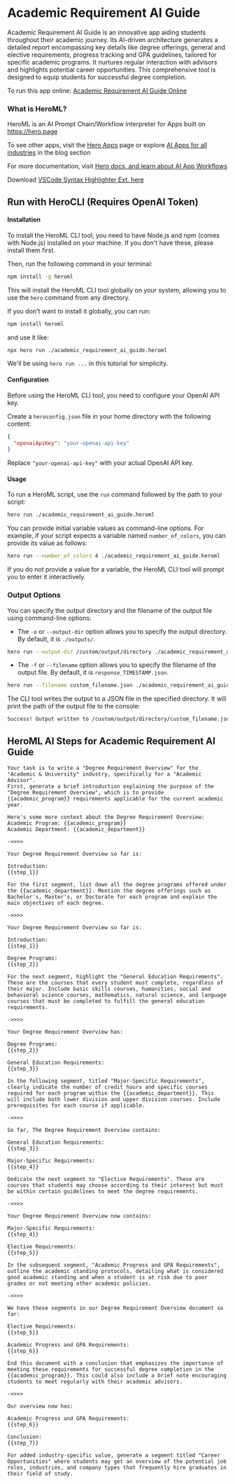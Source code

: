 # Academic Requirement AI Guide

Academic Requirement AI Guide is an innovative app aiding students throughout their academic journey. Its AI-driven architecture generates a detailed report encompassing key details like degree offerings, general and elective requirements, progress tracking and GPA guidelines, tailored for specific academic programs. It nurtures regular interaction with advisors and highlights potential career opportunities. This comprehensive tool is designed to equip students for successful degree completion.

To run this app online: [Academic Requirement AI Guide Online](https://hero.page/app/academic-requirement-ai-guide-ai-powered-comprehensive-academic-guide/W1aHQunWMg2cz9mtfqLE)

### What is HeroML?
HeroML is an AI Prompt Chain/Workflow interpreter for Apps built on https://hero.page 

To see other apps, visit the [Hero Apps](https://hero.page/apps) page or explore [AI Apps for all industries](https://hero.page/blog) in the blog section

For more documentation, visit [Hero docs, and learn about AI App Workflows](https://hero.page/tutorials/introduction-to-heroml)

Download [VSCode Syntax Highlighter Ext. here](https://marketplace.visualstudio.com/items?itemName=hero-page.heroml)

## Run with HeroCLI (Requires OpenAI Token)

#### Installation

To install the HeroML CLI tool, you need to have Node.js and npm (comes with Node.js) installed on your machine. If you don't have these, please install them first. 

Then, run the following command in your terminal:

```bash
npm install -g heroml
```

This will install the HeroML CLI tool globally on your system, allowing you to use the `hero` command from any directory.

If you don't want to install it globally, you can run:

```bash
npm install heroml
```

and use it like:

```bash
npx hero run ./academic_requirement_ai_guide.heroml
```

We'll be using `hero run ...` in this tutorial for simplicity.

#### Configuration

Before using the HeroML CLI tool, you need to configure your OpenAI API key. 

Create a `heroconfig.json` file in your home directory with the following content:

```json
{
  "openaiApiKey": "your-openai-api-key"
}
```

Replace `"your-openai-api-key"` with your actual OpenAI API key.

#### Usage

To run a HeroML script, use the `run` command followed by the path to your script:

```bash
hero run ./academic_requirement_ai_guide.heroml
```

You can provide initial variable values as command-line options. For example, if your script expects a variable named `number_of_colors`, you can provide its value as follows:

```bash
hero run --number_of_colors 4 ./academic_requirement_ai_guide.heroml
```

If you do not provide a value for a variable, the HeroML CLI tool will prompt you to enter it interactively.

### Output Options

You can specify the output directory and the filename of the output file using command-line options:

- The `-o` or `--output-dir` option allows you to specify the output directory. By default, it is `./outputs/`.

```bash
hero run --output-dir /custom/output/directory ./academic_requirement_ai_guide.heroml
```

- The `-f` or `--filename` option allows you to specify the filename of the output file. By default, it is `response_TIMESTAMP.json`.

```bash
hero run --filename custom_filename.json ./academic_requirement_ai_guide.heroml
```

The CLI tool writes the output to a JSON file in the specified directory. It will print the path of the output file to the console:

```bash
Success! Output written to /custom/output/directory/custom_filename.json
```


## HeroML AI Steps for Academic Requirement AI Guide
```
Your task is to write a "Degree Requirement Overview" for the "Academic & University" industry, specifically for a "Academic Advisor". 
First, generate a brief introduction explaining the purpose of the "Degree Requirement Overview", which is to provide {{academic_program}} requirements applicable for the current academic year.

Here's some more context about the Degree Requirement Overview:
Academic Program: {{academic_program}}
Academic Department: {{academic_department}}

->>>>

Your Degree Requirement Overview so far is:

Introduction:
{{step_1}}

For the first segment, list down all the degree programs offered under the {{academic_department}}. Mention the degree offerings such as Bachelor's, Master's, or Doctorate for each program and explain the main objectives of each degree.

->>>>

Your Degree Requirement Overview so far is:

Introduction:
{{step_1}}

Degree Programs:
{{step_2}}

For the next segment, highlight the "General Education Requirements". These are the courses that every student must complete, regardless of their major. Include basic skills courses, humanities, social and behavioral science courses, mathematics, natural science, and language courses that must be completed to fulfill the general education requirements.

->>>>

Your Degree Requirement Overview has:

Degree Programs:
{{step_2}}

General Education Requirements:
{{step_3}}

In the following segment, titled "Major-Specific Requirements", clearly indicate the number of credit hours and specific courses required for each program within the {{academic_department}}. This will include both lower division and upper division courses. Include prerequisites for each course if applicable.

->>>>

So far, The Degree Requirement Overview contains:

General Education Requirements:
{{step_3}}

Major-Specific Requirements:
{{step_4}}

Dedicate the next segment to "Elective Requirements". These are courses that students may choose according to their interest but must be within certain guidelines to meet the degree requirements.

->>>>

Your Degree Requirement Overview now contains:

Major-Specific Requirements:
{{step_4}}

Elective Requirements:
{{step_5}}

In the subsequent segment, "Academic Progress and GPA Requirements", outline the academic standing protocols, detailing what is considered good academic standing and when a student is at risk due to poor grades or not meeting other academic policies.

->>>>

We have these segments in our Degree Requirement Overview document so far:

Elective Requirements:
{{step_5}}

Academic Progress and GPA Requirements:
{{step_6}}

End this document with a conclusion that emphasizes the importance of meeting these requirements for successful degree completion in the {{academic_program}}. This could also include a brief note encouraging students to meet regularly with their academic advisors.

->>>>

Our overview now has:

Academic Progress and GPA Requirements:
{{step_6}}

Conclusion:
{{step_7}}

For added industry-specific value, generate a segment titled "Career Opportunities" where students may get an overview of the potential job roles, industries, and company types that frequently hire graduates in their field of study.


```


